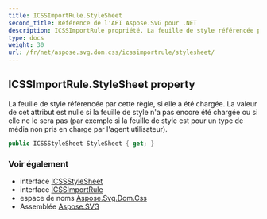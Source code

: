 ```yaml
---
title: ICSSImportRule.StyleSheet
second_title: Référence de l'API Aspose.SVG pour .NET
description: ICSSImportRule propriété. La feuille de style référencée par cette règle si elle a été chargée. La valeur de cet attribut est nulle si la feuille de style na pas encore été chargée ou si elle ne le sera pas par exemple si la feuille de style est pour un type de média non pris en charge par lagent utilisateur.
type: docs
weight: 30
url: /fr/net/aspose.svg.dom.css/icssimportrule/stylesheet/
---
```

## ICSSImportRule.StyleSheet property

La feuille de style référencée par cette règle, si elle a été chargée. La valeur de cet attribut est nulle si la feuille de style n'a pas encore été chargée ou si elle ne le sera pas (par exemple si la feuille de style est pour un type de média non pris en charge par l'agent utilisateur).

```csharp
public ICSSStyleSheet StyleSheet { get; }
```

### Voir également

* interface [ICSSStyleSheet](../../icssstylesheet/)
* interface [ICSSImportRule](../)
* espace de noms [Aspose.Svg.Dom.Css](../../icssimportrule/)
* Assemblée [Aspose.SVG](../../../)


